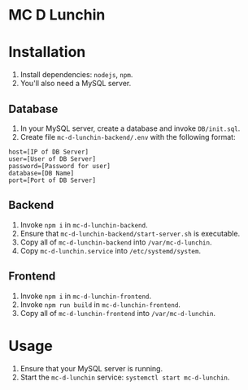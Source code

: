 # MC D Lunchin

# Installation

1.	Install dependencies: `nodejs`, `npm`.
2.	You'll also need a MySQL server.

## Database

1.	In your MySQL server, create a database and invoke `DB/init.sql`.
2.	Create file `mc-d-lunchin-backend/.env` with the following format:

```
host=[IP of DB Server]
user=[User of DB Server]
password=[Password for user]
database=[DB Name]
port=[Port of DB Server]
```

## Backend

1.	Invoke `npm i` in `mc-d-lunchin-backend`.
2.	Ensure that `mc-d-lunchin-backend/start-server.sh` is executable.
3.	Copy all of `mc-d-lunchin-backend` into `/var/mc-d-lunchin`.
4.	Copy `mc-d-lunchin.service` into `/etc/systemd/system`.

## Frontend

1.	Invoke `npm i` in `mc-d-lunchin-frontend`.
2.	Invoke `npm run build` in `mc-d-lunchin-frontend`.
3.	Copy all of `mc-d-lunchin-frontend` into `/var/mc-d-lunchin`.

# Usage

1.	Ensure that your MySQL server is running.
2.	Start the `mc-d-lunchin` service: `systemctl start mc-d-lunchin`.